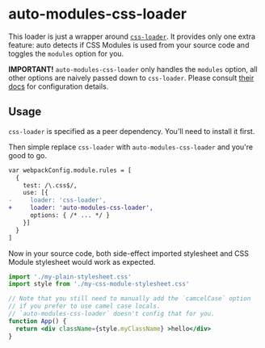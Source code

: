 # auto-modules-css-loader

This loader is just a wrapper around [`css-loader`](https://github.com/webpack-contrib/css-loader). It provides only one extra feature: auto detects if CSS Modules is used from your source code and toggles the `modules` option for you.

**IMPORTANT!** `auto-modules-css-loader` only handles the `modules` option, all other options are naively passed down to `css-loader`. Please consult [their docs](https://github.com/webpack-contrib/css-loader) for configuration details.

## Usage

`css-loader` is specified as a peer dependency. You'll need to install it first.

Then simple replace `css-loader` with `auto-modules-css-loader` and you're good to go.

```diff
var webpackConfig.module.rules = [
  {
    test: /\.css$/,
    use: [{
-     loader: 'css-loader',
+     loader: 'auto-modules-css-loader',
      options: { /* ... */ }
    }]
  }
]
```

Now in your source code, both side-effect imported stylesheet and CSS Module stylesheet would work as expected.

```jsx
import './my-plain-stylesheet.css'
import style from './my-css-module-stylesheet.css'

// Note that you still need to manually add the `camcelCase` option
// if you prefer to use camel case locals.
// `auto-modules-css-loader` doesn't config that for you.
function App() {
  return <div className={style.myClassName} >hello</div>
}
```
